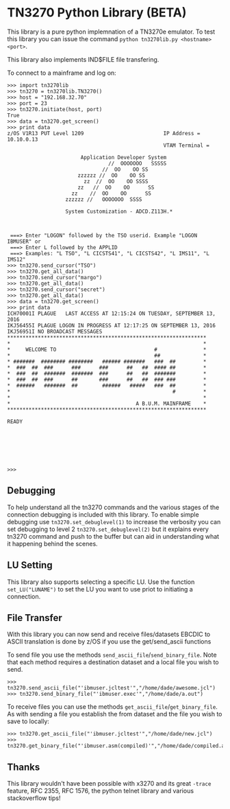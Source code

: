 # TN3270 Python Library (BETA)

This library is a pure python implemnation of a TN3270e emulator. To test this library you can issue the command `python tn3270lib.py <hostname> <port>`.

This library also implements  IND$FILE file transfering. 

To connect to a mainframe and log on:

```
>>> import tn3270lib
>>> tn3270 = tn3270lib.TN3270()
>>> host = "192.168.32.70"
>>> port = 23
>>> tn3270.initiate(host, port)
True
>>> data = tn3270.get_screen()
>>> print data
z/OS V1R13 PUT Level 1209                          IP Address = 10.10.0.13
                                                   VTAM Terminal =

                        Application Developer System
                                 //  OOOOOOO   SSSSS
                               //  OO    OO SS
                       zzzzzz //  OO    OO SS
                         zz  //  OO    OO SSSS
                       zz   //  OO    OO      SS
                     zz    //  OO    OO      SS
                   zzzzzz //   OOOOOOO  SSSS

                   System Customization - ADCD.Z113H.*



 ===> Enter "LOGON" followed by the TSO userid. Example "LOGON IBMUSER" or
 ===> Enter L followed by the APPLID
 ===> Examples: "L TSO", "L CICSTS41", "L CICSTS42", "L IMS11", "L IMS12"
>>> tn3270.send_cursor("TSO")
>>> tn3270.get_all_data()
>>> tn3270.send_cursor("margo")
>>> tn3270.get_all_data()
>>> tn3270.send_cursor("secret")
>>> tn3270.get_all_data()
>>> data = tn3270.get_screen()
>>> print data
ICH70001I PLAGUE   LAST ACCESS AT 12:15:24 ON TUESDAY, SEPTEMBER 13, 2016       
IKJ56455I PLAGUE LOGON IN PROGRESS AT 12:17:25 ON SEPTEMBER 13, 2016            
IKJ56951I NO BROADCAST MESSAGES                                                 
*****************************************************************               
*                                                               *               
*     WELCOME TO                                #               *               
*                                               ##              *               
* #######  ######## ########   ###### #######   ###  ##         *               
*  ###  ##  ###      ###      ###      ##   ##  #### ##         *               
*  ###  ##  #######  #######  ###      ##   ##  #######         *               
*  ###  ##  ###      ##       ###      ##   ##  ### ###         *               
*  ######   #######  ##        ######   #####   ###  ##         *               
*                                                     #         *               
*                                                               *               
*                                         A B.U.M. MAINFRAME    *               
*****************************************************************               
                                                                                
READY                                                                           
                                                                                
                                                                                
                                                                                
                                                                                
                                                                                
                                                                                

>>> 
```

## Debugging

To help understand all the tn3270 commands and the various stages of the connection debugging is included with this library. To enable simple debugging use `tn3270.set_debuglevel(1)` to increase the verbosity you can set debugging to level 2 `tn3270.set_debuglevel(2)` but it explains every tn3270 command and push to the buffer but can aid in understanding what it happening behind the scenes.

## LU Setting

This library also supports selecting a specific LU. Use the function `set_LU("LUNAME")` to set the LU you want to use priot to initiating a connection.

## File Transfer

With this library you can now send and receive files/datasets EBCDIC to ASCII translation is done by z/OS if you use the get/send_ascii functions

To send file you use the methods `send_ascii_file`/`send_binary_file`. Note that each method requires a destination dataset and a local file you wish to send.

```
>>> tn3270.send_ascii_file("'ibmuser.jcltest'","/home/dade/awesome.jcl")
>>> tn3270.send_binary_file("'ibmuser.exec'","/home/dade/a.out")
```

To receive files you can use the methods  `get_ascii_file`/`get_binary_file`. As with sending a file you establish the from dataset and the file you wish to save to locally:

```
>>> tn3270.get_ascii_file("'ibmuser.jcltest'","/home/dade/new.jcl")
>>> tn3270.get_binary_file("'ibmuser.asm(compiled)'","/home/dade/compiled.asm")
```

## Thanks

This library wouldn't have been possible with x3270 and its great `-trace` feature, RFC 2355, RFC 1576, the python telnet library and various stackoverflow tips!
